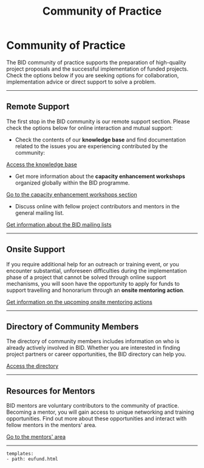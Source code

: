 ﻿---
title: Community of Practice
description:  The BID community of practice (CoP) supports the preparation of high-quality project proposals and the successful implementation of funded projects, including supporting them in reaching their objectives and maximizing the impact of the funds invested in the programme.
category: Community
subCategory: Start Page
image: /images/Zebras_Cropped.jpg
imageTitle: Zebras. By Marieke Kuijpers via freeimages.com. Freeimages content license.
imageLink: http://www.freeimages.com/photo/zebra-in-black-white-1381687
---
# Community of Practice

The BID community of practice supports the preparation of high-quality project proposals and the successful implementation of funded projects. Check the options below if you are seeking options for collaboration, implementation advice or direct support to solve a problem.

-----------

## Remote Support

The first stop in the BID community is our remote support section. Please check the options below for online interaction and mutual support:

* Check the contents of our **knowledge base** and find documentation related to the issues you are experiencing contributed by the community:

 [Access the knowledge base](/community/knowledge-base/) 
* Get more information about the **capacity enhancement workshops** organized globally within the BID programme.

 [Go to the capacity enhancement workshops section](/community/workshops/)

* Discuss online with fellow project contributors and mentors in the general mailing list. 

 [Get information about the BID mailing lists](/community/forum/)

-----------

## Onsite Support

If you require additional help for an outreach or training event, or you encounter substantial, unforeseen difficulties during the implementation phase of a project that cannot be solved through online support mechanisms, you will soon have the opportunity to apply for funds to support travelling and honorarium through an **onsite mentoring action**.

[Get information on the upcoming onsite mentoring actions](community/mentoring/)

-----------

## Directory of Community Members

The directory of community members includes information on who is already actively involved in BID. Whether you are interested in finding project partners or career opportunities, the BID directory can help you.

[Access the directory](/community/directory/)

-----------

## Resources for Mentors

BID mentors are voluntary contributors to the community of practice. Becoming a mentor, you will gain access to unique networking and training opportunities. Find out more about these opportunities and interact with fellow mentors in the mentors' area.

[Go to the mentors' area](http://bid.gbif.org/)

-----------

```styledYaml
templates:
- path: eufund.html
```


